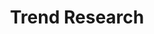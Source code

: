 ---
layout: project
active: false
permalink: /trends/
title: "Trend Research"
client:
description: "Twice a year we create trend reports based on our research of the market: Fall/Winter and Spring/Summer."
challenge: "Fashion, new materials and technologies are constantly evolving. In order to create something new for tomorrow it is very important to understand today."
result: "We help our clients staying ahead of emerging trends by collecting, analyzing and presenting data to our clients as a useful guideline to apply in culturally revenant new products."
services:
 - "researching trends (fashion, materials, architecture, technology)"
 - "analyzing trends"
 - "report documentation"
main_image: "/assets/images/projects/trends/main.jpg"
images:
 - "/assets/images/projects/trends/01.jpg"
 - "/assets/images/projects/trends/02.jpg"
 - "/assets/images/projects/trends/03.jpg"
---
